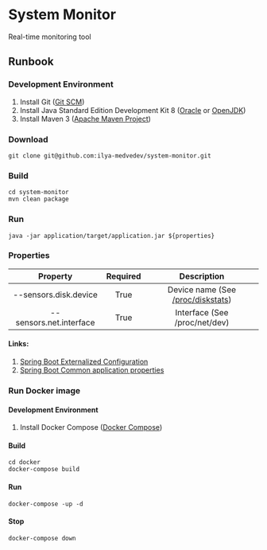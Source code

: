 # System Monitor
Real-time monitoring tool

## Runbook

### Development Environment
1. Install Git ([Git SCM](https://git-scm.com/book/en/v2/Getting-Started-Installing-Git))
2. Install Java Standard Edition Development Kit  8 ([Oracle](http://www.oracle.com/technetwork/java/javase/downloads/index.html) or [OpenJDK](http://openjdk.java.net/install/))
3. Install Maven 3 ([Apache Maven Project](https://maven.apache.org/download.cgi))

### Download
    git clone git@github.com:ilya-medvedev/system-monitor.git

### Build
    cd system-monitor
    mvn clean package

### Run
    java -jar application/target/application.jar ${properties}

### Properties
|        Property         | Required |                                                Description                                                 |
|:-----------------------:|:--------:|:----------------------------------------------------------------------------------------------------------:|
|  --sensors.disk.device  |   True   | Device name (See [/proc/diskstats](https://www.kernel.org/doc/Documentation/ABI/testing/procfs-diskstats)) |
| --sensors.net.interface |   True   |                                       Interface (See /proc/net/dev)                                        |

#### Links:
1. [Spring Boot Externalized Configuration](http://docs.spring.io/spring-boot/docs/current/reference/html/boot-features-external-config.html)
2. [Spring Boot Common application properties](http://docs.spring.io/spring-boot/docs/current/reference/html/common-application-properties.html)

### Run Docker image

#### Development Environment
1. Install Docker Compose ([Docker Compose](https://docs.docker.com/compose/install/))

#### Build
    cd docker
    docker-compose build

#### Run
    docker-compose -up -d

#### Stop
    docker-compose down